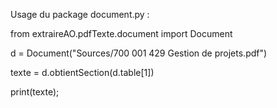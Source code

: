 Usage du package document.py :

   from extraireAO.pdfTexte.document import Document
   
   d = Document("Sources/700 001 429 Gestion de projets.pdf")
   
   texte = d.obtientSection(d.table[1])
   
   print(texte);
